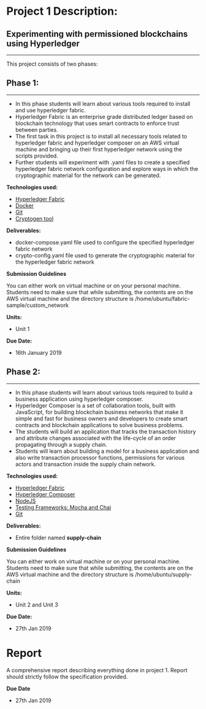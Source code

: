 # Project 1 Description:

## Experimenting with permissioned blockchains using Hyperledger
----------------------------------------------------------------

This project consists of two phases:

## Phase 1:
--------------------------------------

- In this phase students will learn about various tools required to install and use hyperledger fabric.
- Hyperledger Fabric is an enterprise grade distributed ledger based on blockchain technology that uses smart contracts to enforce trust between parties.
- The first task in this project is to install all necessary tools related to hyperledger fabric and hyperledger composer on an AWS virtual machine and bringing up their first hyperledger network using the scripts provided.
- Further students will experiment with .yaml files to create a specified hyperledger fabric network configuration and explore ways in which the cryptographic material for the network can be generated.

**Technologies used:**

- [Hyperledger Fabric](https://hyperledger-fabric.readthedocs.io/en/release-1.3/)
- [Docker](https://docs.docker.com/)
- [Git](https://git-scm.com/docs)
- [Cryptogen tool](https://hyperledger-fabric.readthedocs.io/en/release-1.3/commands/cryptogen.html)


**Deliverables:**

- docker-compose.yaml file used to configure the specified hyperledger fabric network
- crypto-config.yaml file used to generate the cryptographic material for the hyperledger fabric network

**Submission Guidelines**

You can either work on virtual machine or on your personal machine. Students need to make sure that while submitting, the contents are on the AWS virtual machine and the directory structure is /home/ubuntu/fabric-sample/custom_network 

**Units:**

- Unit 1 

**Due Date:**

- 16th January 2019

## Phase 2:
--------------------------------------

- In this phase students will learn about various tools required to build a business application using hyperledger composer.
- Hyperledger Composer is a set of collaboration tools, built with JavaScript, for building blockchain business networks that make it simple and fast for business owners and developers to create smart contracts and blockchain applications to solve business problems.
- The students will build an application that tracks the transaction history and attribute changes associated with the life-cycle of an order propagating through a supply chain.
- Students will learn about building a model for a business application and also write transaction processor functions, permissions for various actors and transaction inside the supply chain network.

**Technologies used:**

- [Hyperledger Fabric](https://hyperledger-fabric.readthedocs.io/en/release-1.3/)
- [Hyperledger Composer](https://hyperledger.github.io/composer/latest/introduction/introduction.html)
- [NodeJS](https://nodejs.org/en/docs/)
- [Testing Frameworks: Mocha and Chai]()
- [Git](https://git-scm.com/docs) 


**Deliverables:**

- Entire folder named **supply-chain**

**Submission Guidelines**

You can either work on virtual machine or on your personal machine. Students need to make sure that while submitting, the contents are on the AWS virtual machine and the directory structure is /home/ubuntu/supply-chain 

**Units:**

- Unit 2 and Unit 3

**Due Date:**

- 27th Jan 2019

# Report

A comprehensive report describing everything done in project 1. Report should strictly follow the specification provided.

**Due Date**

- 27th Jan 2019




